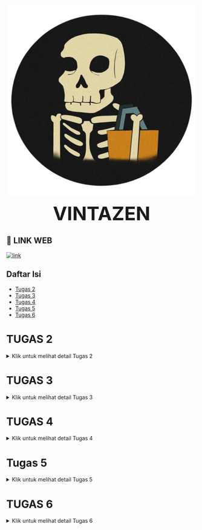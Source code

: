 ![alt text](133647932_228993715297370_3584102809877965900_n-removebg.png)

<div style="text-align: center; font-weight: bold; font-size:50px;">
    VINTAZEN
</div>



## 🔗 LINK WEB

[![link](https://img.shields.io/badge/Link_di_Samping-Klik_di_Sini-red?labelColor=blue)](http://yovan-raju-vintazen.pbp.cs.ui.ac.id/)

## Daftar Isi
- [Tugas 2](#tugas-2)
- [Tugas 3](#tugas-3)
- [Tugas 4](#tugas-4)
- [Tugas 5](#tugas-5)
- [Tugas 6](#tugas-6)

# TUGAS 2

<details>
<summary>Klik untuk melihat detail Tugas 2</summary>

## JAWABAN

### Jelaskan bagaimana cara kamu mengimplementasikan checklist di atas secara step-by-step (bukan hanya sekadar mengikuti tutorial).

1. <div style="text-align: justify">
    Pada pertama kali saya mendownload django dan menginstalnya, serta beberapa library dan package lainnya yang digunakan dalam contoh program saya ada di `"requirements.txt"`. Saya membuat proyek dengan format django seperti berikut `django-admin startproject <nama_project> .` dan nama project saya adalah vintazen setelah itu otomatis akan terbuat direktori vintazen
</div> 


2. <div style="text-align: justify">
    Kedua saya menuliskan perintah `python manage.py startapp main` yang dimana ini berguna untuk membuat direktori main yang berisikan struktur Django
</div> 


3. <div style="text-align: justify">
    Ketiga kita harus menambahkan 'main' pada file `setting.py` dalam direktori vintazen dan juga mengatur routing URL pada direktori main, di dalam file `urls.py` untuk melakukan routing agar dapat menjalankan aplikasi main
</div>


4. <div style="text-align: justify">
    Keempat karena kita disuruh memiliki atribut wajib yaitu name, price, description yang dimana harus kita buat dalam file `models.py` di dalam direktori main untuk variabel name berisi models.`name = CharField(max_length=255)` dimana max_length=255 ini opsional dalam arti angkanya tetapi harus ada max lengthnya, untuk variabel price berisikan `price = models.IntegerField()` dan variabel description berisikan `description = models.TextField()`
</div>


5. <div style="text-align: justify">
    Untuk menampilkan nama aplikasi serta nama dan kelas saya menambahkan fungsi render dari modul django.shortcuts fungsi render ini untuk menampilkan data yang kita berikan.
</div>


6. <div style="text-align: justify">
    Saya membuat fungsi di `views.py` dalam main untuk merender template HTML. Setelah itu membuat file HTML di direktori main untuk nampilin data. Saya juga menambahkan `urls.py` di main untuk menghubungkan ke URL vintazen. untuk mengecek itu saya menjalankan http://localhost:8000/
</div>


7. <div style="text-align: justify">
    Saya membuat proyek baru di PWS bernama vintazen, lalu simpan credentials yang diberikan. Setelah itu, menambahkan URL deployment PWS di ALLOWED_HOSTS di `settings.py` proyek Django. Setelah itu saya melakukan `git add`, `commit`, dan `push` ke GitHub, lalu menjalankan perintah dari informasi Project Command di PWS. Setelah itu, ubah nama branch utama menjadi main dengan perintah `git branch -M main`. Terakhir, cek status deployment di PWS, dan akses aplikasi melalui URL deployment yang diberikan.
</div>


## Buatlah bagan yang berisi request client ke web aplikasi berbasis Django beserta responnya dan jelaskan pada bagan tersebut kaitan antara `urls.py`, `views.py`, `models.py`, dan berkas `html`.

![alt text](<Blank diagram.png>)
<div style="text-align: justify">
    Jadi untuk yang pertama client akan membuka URL dengan browser yang mereka gunakan yang dimana itu akan mengirimkan request ke server Django. Kemudian akan terjadi routing yang dimana akan memeriksa URL dengan urls.py. Jika URL benar maka request akan diteruskan ke views.py yang dimana akan terjadi view logic yaitu pengecekan logika sesuai denghan request dan memanggil model dari database, setelah data sudah ada maka akan digabungkan menggunakan template HTML. Setelah selesai di render maka berkas HTML akan dibalikan ke client dalam browsernya sesuai dengan yang client request.
</div>


## Jelaskan fungsi git dalam pengembangan perangkat lunak!

<div style="text-align: justify">
    Git adalah sistem kontrol yang paling banyak digunakan dalam pengembangan perangkat lunak. Git berfungsi untuk membantu dalam pengembangan dalam mengelola versi dari setiap kode terutama saat banyak kontributor dalam proyek. Dengan git setiap progammer dapat melihat perubahan dari setiap kode dan dapat mengembalikan kode ke sebelumnya jika terjadi error atau bug. Git sendiri menyediakan branch yang dimana kita dapat memperbaiki bug / error secara terpisah dari dari kode utama.
</div>


## Menurut Anda, dari semua framework yang ada, mengapa framework Django dijadikan permulaan pembelajaran pengembangan perangkat lunak?

<div style="text-align: justify">
    Alasan mengapa Django dijadikan permulaan belajar karena Django menggunakan bahasa pemrograman Python yang dimana suda dipelajari di DPP-1 dan Pyhton juga dapat dibilang bahasa pemrograman dasar yang relatif mudah. Django sendiri dibuat untuk membantu progammer dalam membangun proyek dengan fitur out-of-the-box yang dimana dapat membantu pengembang membangun aplikasi yang kuat dan lebih sedikit kode dan waktu pengerjaan. Django juga memiliki komunitas yang besar dan aktif dimana kita dapat menemukan sumber daya pembelajaran, dokumentasi, dan dukungan dari pengguna-pengguna Django.
</div>


## Mengapa model pada Django disebut sebagai ORM?

<div style="text-align: justify">
    Dengan django memungkinkan progammer dapat mengakses database menggunakan objek Python, itu membuat Django dapat disebut dengan ORM. Dalam Django mode adalah representasi dari tabel dalam basis data dan setiap model tersebut tertulis sebagai kelas Python. ORM ini memungkinkan pengembang untuk melakukan operasi Create, Read, Update, Delete pada data di database dengan menggunakan bahasa pemrograman Python.Dengan ORM  membuat pengelolaan database menjadi lebih intuitif dan terintegrasi langsung dengan kode, tanpa perlu menulis SQL manual. Dengan alasan itulah mengapa Django dapat disebut sebagai ORM.
</div>

</details>

# TUGAS 3

<details>
<summary>Klik untuk melihat detail Tugas 3</summary>

## Jelaskan mengapa kita memerlukan data delivery dalam pengimplementasian sebuah platform?

Data delivery sangat penting karena dalam setiap platform baik web atau mobile, terdapat kebutuhan untuk mengirim, menerima, dan menampilkan data antara server dan pengguna. Pengiriman data ini memungkinkan aplikasi berfungsi sesuai harapan, termasuk fitur seperti login, registrasi, dan penyimpanan data secara real-time. Tanpa data delivery yang efisien, platform akan mengalami kesulitan dalam memberikan kenyamanan bagi pengguna.

## Menurutmu, mana yang lebih baik antara XML dan JSON? Mengapa JSON lebih populer dibandingkan XML?

JSON lebih baik dibandingkan XML karena formatnya yang lebih sederhana. JSON memiliki sintaks yang lebih mudah dipahami serta mendukung tipe data seperti string, number, boolean, dan array. JSON juga sangat kompatibel dengan JavaScript, yang merupakan bahasa pemrograman yang banyak digunakan dalam pengembangan aplikasi web. Hal ini membuat JSON lebih cepat dan lebih efisien dalam pertukaran data sehingga membuat JSON lebih populer dibangingkan XML

## Jelaskan fungsi dari method is_valid() pada form Django dan mengapa kita membutuhkan method tersebut?

Method is_valid() dalam form Django digunakan untuk memeriksa apakah data yang di-input oleh pengguna sesuai dengan aturan validasi yang sudah kita tetapkan. Method ini penting karena memastikan bahwa data yang dikirimkan ke database benar dan sesuai format, sehingga mencegah kesalahan input dan melindungi aplikasi dari kemungkinan terjadinya error.

## Mengapa kita membutuhkan csrf_token saat membuat form di Django? Apa yang dapat terjadi jika kita tidak menambahkan csrf_token pada form Django? Bagaimana hal tersebut dapat dimanfaatkan oleh penyerang?


csrf_token berfungsi untuk melindungi aplikasi dari serangan CSRF (Cross-Site Request Forgery), yang merupakan jenis serangan di mana penyerang bisa membuat pengguna yang sudah login melakukan tindakan tanpa sepengetahuannya. Jika form di Django tidak menggunakan csrf_token, penyerang dapat memanfaatkan celah ini untuk melakukan perubahan data tanpa otorisasi yang sah.

## Jelaskan bagaimana cara kamu mengimplementasikan checklist di atas secara step-by-step (bukan hanya sekadar mengikuti tutorial).

1. ###### Membuat Form Input untuk Menambahkan Objek Model

Langkah pertama, saya membuat berkas `forms.py` di dalam direktori `main`. Pada berkas tersebut, saya mendefinisikan form untuk model `Product` dengan menggunakan `ModelForm` dari Django, serta mengimpor model `Product`. Berikut adalah isi kode di dalam `forms.py`:

    from django.forms import ModelForm
    from main.models import ProductEntry

    class ProductEntryForm(ModelForm):
    class Meta:
        model = ProductEntry
        fields = ["name", "price", "description"]

Setelah itu, saya membuat fungsi `create_product_entry` di dalam `views.py` yang berfungsi untuk menangani permintaan (request) dari form input. Fungsi ini memvalidasi data yang dikirimkan oleh pengguna, dan jika valid, data tersebut akan disimpan ke dalam database. Berikut adalah kodenya:

    from django.shortcuts import render, redirect
    from main.forms import ProductForm

    def create_product_entry(request):
    form = ProductForm(request.POST or None)

    if form.is_valid() and request.method == "POST":
        form.save()
        return redirect('main:show_main')

    context = {'form': form}
    return render(request, "create_product_entry.html", context)

Kemudian, saya membuat template HTML bernama `create_product_entry.html` di dalam direktori `main/templates`. Template ini menampilkan form yang telah dibuat dan menyediakan tombol untuk mengirimkan data:

    {% extends 'base.html' %} 
    {% block content %}
    <h1>Add New Product Entry</h1>

    <form method="POST">
        {% csrf_token %}
        <table>
            {{ form.as_table }}
            <tr>
                <td></td>
                <td>
                    <input type="submit" value="Add Product Entry" />
                </td>
            </tr>
        </table>
    </form>

    {% endblock %}

Selanjutnya, saya menambahkan rute URL di dalam berkas `urls.py` untuk menghubungkan halaman input produk baru dengan fungsi yang telah dibuat sebelumnya:

    from main.views import create_product_entry
    urlpatterns = [...
        path('create-product-entry', create_product_entry, name='create_product_entry'),
        ...
    ]

Menambahkan Fungsi untuk Menampilkan Data dalam Format XML, JSON, dan Berdasarkan ID

Pada tahap berikutnya, saya menambahkan fungsi untuk menampilkan data dalam format XML dan JSON, serta untuk menampilkan data berdasarkan ID. Saya mengimpor modul yang diperlukan di dalam `views.py`:

    from django.http import HttpResponse
    from django.core import serializers

Untuk menampilkan data dalam format XML, saya membuat fungsi show_xml yang mengambil seluruh data produk dan mengembalikannya dalam format XML:

    def show_xml(request):
        data = Product.objects.all()
        return HttpResponse(serializers.serialize("xml", data), content_type="application/xml")

Selanjutnya, untuk menampilkan data dalam format JSON, saya menambahkan fungsi serupa:

    def show_json(request):
        data = Product.objects.all()
        return HttpResponse(serializers.serialize("json", data), content_type="application/json")

Untuk menampilkan data berdasarkan ID, saya membuat dua fungsi tambahan untuk masing-masing format, yaitu XML dan JSON. Fungsi-fungsi ini memfilter data berdasarkan ID tertentu:

    def show_xml_by_id(request, id):
        data = Product.objects.filter(pk=id)
        return HttpResponse(serializers.serialize("xml", data), content_type="application/xml")

    def show_json_by_id(request, id):
        data = Product.objects.filter(pk=id)
        return HttpResponse(serializers.serialize("json", data), content_type="application/json")

Terakhir, saya menambahkan rute untuk masing-masing fungsi ini di dalam berkas urls.py:

    from main.views import show_xml, show_json, show_xml_by_id, show_json_by_id

    urlpatterns = [
        path('xml/', show_xml, name='show_xml'),
        path('json/', show_json, name='show_json'),
        path('xml/<str:id>/', show_xml_by_id, name='show_xml_by_id'),
        path('json/<str:id>/', show_json_by_id, name='show_json_by_id'),
    ]

Dengan langkah-langkah di atas, saya berhasil membuat form input, menampilkan data dalam format XML dan JSON, serta menampilkan data berdasarkan ID. Proses ini memastikan pengguna dapat menambah dan melihat data melalui antarmuka yang interaktif.

### Postman ScreenShot:

![alt text](<Screenshot 2024-09-18 104710.png>) ![alt text](<Screenshot 2024-09-18 104902.png>) ![alt text](<Screenshot 2024-09-18 104828.png>) ![alt text](<Screenshot 2024-09-18 104753.png>)

</details>

# TUGAS 4

<details>
<summary>Klik untuk melihat detail Tugas 4</summary>

## Apa perbedaan antara `HttpResponseRedirect()` dan `redirect()`

untuk `HttpResponseRedirect()` ini adalah cara manual untuk kita melakukan redirect di Django. Fungsi itu membuat kita harus memberi URL yang lengkap atau hasil dari fungsi `reverse()`. Sedangkan `redirect()` itu adalah shortcut yang lebih fleksibel karena mebuat kita bisa menggunakan URL, nama URL pattern atau object model untuk argumennya dan Django bakal otomatis membuat URL-nya

## Jelaskan cara kerja penghubungan model `Product` dengan `User`!

Di Program ini yang saya pelajari kita menghubungkan `model Product` dengan `model User` menggunakan ForeignKey. Jadi membuat setiap produk terkait sama 1 user, setekah itu setiap data produk di database akan nyimpen siapa pengguna yang punya product itu. Untuk contoh dalam model:

    from django.contrib.auth.models import User

Dengan menggunakan ForeignKey, kita dapat melakukan filter produk berdasarkan pengguna yang login, contoh:

    Product.objects.filter(user=request.user)

## Apa perbedaan antara authentication dan authorization, apakah yang dilakukan saat pengguna login? Jelaskan bagaimana Django mengimplementasikan kedua konsep tersebut.


Authentication adalah proses memverifikasi identitas pengguna, misalnya dengan meminta username dan password. Saat pengguna melakukan login, proses ini digunakan untuk memastikan bahwa pengguna tersebut adalah orang yang sah menggunakan akun tersebut. Django mengimplementasikan authentication melalui fungsi `authenticate()` dan `login()`. Jika autentikasi berhasil, Django akan membuat sesi untuk pengguna tersebut:

    user = authenticate(username='example', password='secret')
    login(request, user)

Authorization adalah proses mengecek apa yang diizinkan dilakukan oleh pengguna tersebut setelah berhasil login. Misalnya, pengguna dengan hak akses tertentu bisa melihat halaman admin, sementara pengguna lain tidak bisa. Authorization di Django bisa dilakukan melalui permission system bawaan atau menggunakan decorators seperti `@login_required` yang memastikan hanya pengguna yang sudah login yang dapat mengakses halaman tertentu.

## Bagaimana Django mengingat pengguna yang telah login? Jelaskan kegunaan lain dari cookies dan apakah semua cookies aman digunakan?

Django mengingat pengguna yang telah login dengan session. Jadi saat pengguna login, Django akan membuat sebuah sesi di server dan mengirimkan session ID ke browser sebagai cookie. Setiap kali pengguna melakukan request, session ID ini dikirim kembali ke server sehingga Django dapat mengetahui siapa yang login. Cookies juga dapat digunakan untuk menyimpan informasi lain seperti preferensi pengguna, atau untuk melacak aktivitas pengguna di situs. Tidak semua cookies aman digunakan, terutama jika mereka menyimpan informasi sensitif seperti password. Oleh karena itu, Django hanya menyimpan session ID di cookies, sementara data sensitif disimpan di server. Cookies juga bisa dienkripsi dan ditandai sebagai HttpOnly dan Secure untuk meningkatkan keamanan.

## Jelaskan bagaimana cara kamu mengimplementasikan checklist di atas secara step-by-step (bukan hanya sekadar mengikuti tutorial).

###### Mengimplementasikan fungsi registrasi, login, dan logout untuk memungkinkan pengguna untuk mengakses aplikasi sebelumnya dengan lancar.
1. Registrasi

    - Tambahkan `UserCreationForm` ke dalam `views.py` untuk membuat form pendaftaran pengguna baru.

            from django.contrib.auth.forms import UserCreationForm
            from django.contrib import messages
    - Definisikan fungsi `register` di dalam `views.py` untuk menangani pendaftaran pengguna dan menyimpan data pengguna yang baru.
    
            def register(request):
            form = UserCreationForm()

            if request.method == "POST":
                form = UserCreationForm(request.POST)
                if form.is_valid():
                    form.save()
                    messages.success(request, 'Akun Anda berhasil dibuat!')
                    return redirect('login')
            context = {'form': form}
            return render(request, 'register.html', context)
    - Tambahkan path untuk fungsi `register` di dalam `urls.py`:

            from main.views import register

            urlpatterns = [
                ...
                path('register/', register, name='register'),
            ]
    - Buat template register.html untuk menampilkan form pendaftaran:

            {% extends 'base.html' %}

            {% block content %}
            <div>
            <h1>Register</h1>
            <form method="POST">
                {% csrf_token %}
                {{ form.as_p }}
                <button type="submit">Daftar</button>
            </form>
            </div>
            {% endblock %}

2. Login

    - Tambahkan `AuthenticationForm`, `authenticate`, dan `login` pada bagian atas `views.py`.

            from django.contrib.auth.forms import AuthenticationForm
            from django.contrib.auth import authenticate, login

    - Definisikan fungsi `login_user` untuk melakukan autentikasi pengguna.

            def login_user(request):
            if request.method == 'POST':
                form = AuthenticationForm(data=request.POST)
                if form.is_valid():
                    user = form.get_user()
                    login(request, user)
                    return redirect('main_page')
            else:
                form = AuthenticationForm()
            return render(request, 'login.html', {'form': form})

    - Tambahkan path untuk fungsi `login_user` di `urls.py:`

            from main.views import login_user

            urlpatterns = [
                ...
                path('login/', login_user, name='login'),
            ]
    
    - Buat template `login.html` untuk menampilkan form login:

            {% extends 'base.html' %}

            {% block content %}
            <div>
            <h1>Login</h1>
            <form method="POST">
                {% csrf_token %}
                {{ form.as_p }}
                <button type="submit">Login</button>
            </form>
            </div>
            {% endblock %}

3. Logout
    
    - Tambahkan `logout` ke dalam `views.py` dan buat fungsi `logout_user`.

            from django.contrib.auth import logout

            def logout_user(request):
                logout(request)
                return redirect('login')

    - Tambahkan path untuk `logout_user` di dalam `urls.py`:

            from main.views import logout_user

            urlpatterns = [
                ...
                path('logout/', logout_user, name='logout'),
            ]
    
    - Pada halaman `main.html`, tambahkan tombol logout:

            <a href="{% url 'logout' %}">
                <button>Logout</button>
            </a>

###### Membuat dua akun pengguna dengan masing-masing tiga dummy data menggunakan model yang telah dibuat pada aplikasi sebelumnya untuk setiap akun di lokal.

![alt text](<Screenshot 2024-09-25 040638.png>)
![alt text](<Screenshot 2024-09-25 040606.png>)

###### Menghubungkan model Product dengan User.

1. Membuat Model Product
    
    - Tambahkan relasi antara `Product` dan `User` dengan menggunakan `ForeignKey` di `models.py`:

            from django.contrib.auth.models import User

            class Product(models.Model):
                user = models.ForeignKey(User, on_delete=models.CASCADE)
                nama_produk = models.CharField(max_length=100)

2. Filter Produk Berdasarkan Pengguna

    - Ubah view di `views.py` agar hanya menampilkan produk milik pengguna yang sedang login.

            def show_products(request):
                products = Product.objects.filter(user=request.user)
                return render(request, 'main.html', {'products': products})

    - Pada halaman `main.html`, tambahkan kode untuk menampilkan produk pengguna yang sedang login:

            <h1>Produk Anda</h1>
            <ul>
            {% for product in products %}
                <li>{{ product.nama_produk }}</li>
            {% endfor %}
            </ul>

###### Menampilkan detail informasi pengguna yang sedang logged in seperti username dan menerapkan cookies seperti last login pada halaman utama aplikasi.

1. Menampilkan Data Pengguna

    - Tambahkan data username pengguna di `context` pada `views.py`.
            
            def show_main(request):
                context = {
                    'username': request.user.username,
                    'products': Product.objects.filter(user=request.user),
                }
                return render(request, 'main.html', context)

2. Menggunakan Cookies untuk Menyimpan Informasi Last Login
    - Di fungsi `login_user`, tambahkan cookie `last_login` setelah login berhasil.

            from django.http import HttpResponseRedirect
            import datetime

            def login_user(request):
                if request.method == 'POST':
                    form = AuthenticationForm(data=request.POST)
                    if form.is_valid():
                        user = form.get_user()
                        login(request, user)
                        response = HttpResponseRedirect(reverse("main_page"))
                        response.set_cookie('last_login', str(datetime.datetime.now()))
                        return response
                else:
                    form = AuthenticationForm()
                return render(request, 'login.html', {'form': form})
    
    - Pada halaman utama main.html, tampilkan data last_login yang disimpan di cookie:

            <h5>Terakhir login: {{ request.COOKIES.last_login }}</h5>

    - Di fungsi logout_user, hapus cookie last_login saat pengguna logout.

            def logout_user(request):
                logout(request)
                response = HttpResponseRedirect(reverse('login'))
                response.delete_cookie('last_login')
                return response

</details>

# Tugas 5

<details>
<summary>Klik untuk melihat detail Tugas 5</summary>

###### Jika terdapat beberapa CSS selector untuk suatu elemen HTML, jelaskan urutan prioritas pengambilan CSS selector tersebut!
Ketika elemen HTML memiliki beberapa CSS selector, aturan yang diterapkan bergantung pada spesifisitas dan urutan penulisan CSS. Berikut urutan prioritas dari yang terendah hingga tertinggi:

1. Selector Elemen dan Pseudo-elemen: Memiliki spesifisitas terendah, contoh: `div`, `p`, `::before`.
2. Kelas, Pseudo-class, dan Atribut: Lebih spesifik daripada selector elemen, contoh: `.class`, `:hover`, `[type="text"]`.
3. ID Selector: Memiliki nilai spesifisitas yang lebih tinggi, contoh: `#myId`.
4. Inline Styles: CSS yang ditulis langsung dalam elemen HTML memiliki prioritas tertinggi, contoh: `<div style="color: red;">`.
5. `!important`: CSS dengan `!important` akan menimpa semua aturan, kecuali jika ada selector lain yang juga menggunakan `!important`. Dalam kasus ini, aturan dengan spesifisitas tertinggi akan diterapkan.

###### Mengapa responsive design menjadi konsep yang penting dalam pengembangan aplikasi web? Berikan contoh aplikasi yang sudah dan belum menerapkan responsive design!
Responsive design adalah pendekatan untuk memastikan aplikasi web tampil optimal di berbagai perangkat dan ukuran layar. Ini penting karena:

1. Penggunaan Perangkat Mobile: Sebagian besar pengguna mengakses internet melalui perangkat mobile. Jika aplikasi tidak responsif, pengguna mungkin akan kesulitan mengaksesnya.
2. SEO: Google memprioritaskan situs yang responsif dalam hasil pencarian.
3. Pengalaman Pengguna: Desain responsif memastikan aplikasi tetap mudah digunakan, terlepas dari ukuran layar.

Contoh Aplikasi yang Menerapkan Responsive Design:

- Spotify Web: Aplikasi ini memastikan pengalaman yang konsisten di berbagai perangkat, baik desktop maupun mobile.
- Airbnb: Layout aplikasi yang menyesuaikan dengan ukuran layar, menyederhanakan navigasi dan konten.

Contoh Aplikasi yang Tidak Menerapkan Responsive Design:

- Old Reddit: Sebagian halaman lama Reddit masih belum responsif, membuat tampilan di perangkat mobile tidak optimal.

###### Jelaskan perbedaan antara margin, border, dan padding, serta cara untuk mengimplementasikan ketiga hal tersebut!

- Margin: Ruang di luar elemen, antara elemen tersebut dan elemen lain.

    Implementasi:

        .element {
        margin: 20px;
        }

- Border: Garis yang mengelilingi elemen.

    Implementasi:

        .element {
        border: 2px solid #000;
        }

- Padding: Ruang di dalam elemen, antara konten dan border elemen tersebut.

    Implementasi:

        .element {
        padding: 15px;
        }

###### Jelaskan konsep flex box dan grid layout beserta kegunaannya!

1. Flexbox: Layout satu dimensi yang mengatur elemen dalam baris atau kolom, ideal untuk menyusun item dalam satu arah.

    - Kegunaan: Membuat layout seperti navbar, footer, dan card layout yang fleksibel.

    - Contoh:

            .container {
            display: flex;
            justify-content: space-between;
            }
2. Grid Layout: Layout dua dimensi yang mengatur elemen dalam baris dan kolom secara bersamaan.

    - Kegunaan: Membuat layout yang lebih kompleks seperti galeri gambar, dashboard, atau layout halaman utama.

    - Contoh:

            .container {
            display: grid;
            grid-template-columns: repeat(3, 1fr);
            grid-gap: 10px;
            }

###### Jelaskan bagaimana cara kamu mengimplementasikan checklist di atas secara step-by-step!

1. Untuk halaman login saya membuat seperti pada gambar dibawah ini
![alt text](127.0.0.1_8000_login_.png)
![alt text](<127.0.0.1_8000_login_(iPhone XR).png>)
jadi saya membuat logo dan mengatur posisi dari form login untuk berada pada bagian tengah dan mengatur warna dari background dan font. Merubah warna dari button menjadi kuning dan mengatur posisi dari textfield nya agar berada di tengah juga. Menamahkan tautan registrasi dengan warna kuning.

Untuk halaman register saya membuat seperti pada gambar dibawah ini
![alt text](127.0.0.1_8000_register_.png)
![alt text](<127.0.0.1_8000_register_(iPhone XR).png>)
jadi saya membuat logo dan mengatur posisi dari form register untuk berada pada bagian tengah dan mengatur warna dari background dan font. Merubah warna dari button menjadi kuning dan mengatur posisi dari textfield nya agar berada di tengah juga. Menamahkan tautan login dengan warna kuning.

2. saya membuat halaman utama menjadi lebih menarik dan mengikuti tema website saya.
    - Jika tidak terdapat produk maka akan menampilkan:
    ![alt text](127.0.0.1_8000_.png)
    ![alt text](<127.0.0.1_8000_(iPhone XR).png>)
    web ini sudah responsive untuk perangkat mobile dan desktop dan pada saat tidak ada produk maka akan menampilkan tulisan "belum ada data product pada Vintazen" dan memberikan animasi pada gambar
    - Jika terdapat produk maka akan menampilkan:
    ![alt text](<127.0.0.1_8000_(iPhone XR) (1).png>)
    ![alt text](<127.0.0.1_8000_ (1).png>)
    dan web ini sudah responsive untuk perangkat mobile dan desktop dan pada saat terdapat produk maka akan menampilkan produk yang sudah di tambahkan dan dapat di delete dalam bentuk card

3. Saya juga membuat 2 logo pada bagian atas kanan dari card product untuk mengapus dan mengedit produk yang sudah di tambahkan
![alt text](<127.0.0.1_8000_(iPhone XR) (1).png>)
    ![alt text](<127.0.0.1_8000_ (1).png>)

4. Pada bagian navbar saya sudah membuatnya menjadi responsive dan menyesuaikan dengan perangkat yang digunakan dan menambahkan beberapa fitur seperti logout dan beberapa fitur lainnya yang belum saya implementasikan
![alt text](<127.0.0.1_8000_ (2).png>)
![alt text](<127.0.0.1_8000_(iPhone XR) (2).png>)

</details>

# TUGAS 6

<details>
<summary>Klik untuk melihat detail Tugas 6</summary>

## JAWABAN

### Jelaskan manfaat dari penggunaan JavaScript dalam pengembangan aplikasi web!

JavaScript memiliki beberapa manfaat penting dalam pengembangan aplikasi web:

1. Interaktivitas Dinamis: JavaScript memungkinkan manipulasi halaman web secara dinamis, meningkatkan interaksi antara pengguna dan halaman web. Ini membuat aplikasi web lebih responsif dan user-friendly.

2. Client-side Processing: Sebagai bahasa client-side, JavaScript mengurangi beban server dengan memproses beberapa tugas di sisi klien (browser pengguna).

3. Validasi Form: JavaScript dapat melakukan validasi data form sebelum dikirim ke server, meningkatkan user experience dan mengurangi beban server.

4. Manipulasi DOM: Dengan JavaScript, pengembang dapat memanipulasi struktur, gaya, dan konten halaman web secara dinamis melalui DOM (Document Object Model).

5. Asynchronous Programming: JavaScript mendukung pemrograman asinkron, memungkinkan aplikasi web untuk melakukan operasi tanpa menghentikan eksekusi kode lainnya.

6. Cross-platform Compatibility: JavaScript berjalan di hampir semua browser modern, memastikan kompatibilitas lintas platform untuk aplikasi web.

7. Rich User Interfaces: JavaScript memungkinkan pembuatan antarmuka pengguna yang kaya dan interaktif, meningkatkan pengalaman pengguna secara keseluruhan.

8. Event Handling: JavaScript dapat merespon berbagai event pengguna seperti klik mouse, input keyboard, dll., membuat aplikasi web lebih responsif.

9. AJAX : JavaScript memungkinkan penggunaan AJAX untuk memperbarui bagian tertentu dari halaman web tanpa harus me-reload seluruh halaman.

10. Ekstensibilitas: Dengan banyaknya library dan framework JavaScript yang tersedia, pengembang dapat memperluas fungsionalitas aplikasi web dengan mudah.

### Jelaskan fungsi dari penggunaan await ketika kita menggunakan fetch()! Apa yang akan terjadi jika kita tidak menggunakan await?

Penggunaan await dalam konteks fetch() memiliki beberapa fungsi penting:

1. Sinkronisasi Asinkron: await memungkinkan kode asinkron berjalan secara sekuensial, membuat kode lebih mudah dibaca dan dipahami.

2. Menunggu Resolusi Promise: await menunda eksekusi kode selanjutnya sampai Promise yang dikembalikan oleh `fetch()` selesai atau gagal.

3. Penanganan Error: Memungkinkan penggunaan blok try-catch untuk menangani error dalam operasi asinkron dengan cara yang lebih alami.

Jika kita tidak menggunakan await saat memanggil fetch():

1. Eksekusi Non-Blocking: Kode akan terus berjalan tanpa menunggu respons dari `fetch()`, yang bisa menyebabkan masalah jika kode selanjutnya bergantung pada hasil `fetch()`.

2. Penanganan Promise: Kita harus menggunakan metode `.then()` dan `.catch()` untuk menangani hasil atau error dari Promise, yang bisa membuat kode lebih sulit dibaca jika ada banyak operasi asinkron berurutan.

3. Kompleksitas Kode: Kode bisa menjadi lebih kompleks dan sulit dipelihara, terutama ketika ada banyak operasi asinkron yang perlu dikoordinasikan.

### Mengapa kita perlu menggunakan decorator csrf_exempt pada view yang akan digunakan untuk AJAX POST?

Kita perlu menggunakan decorator csrf_exempt pada view yang akan digunakan untuk AJAX POST karena:

1. CSRF Protection: Django secara default menggunakan CSRF protection untuk semua view yang menerima POST request. Ini berarti setiap form POST harus menyertakan CSRF token.

2. AJAX Requests: Ketika melakukan AJAX POST request, terutama dari domain yang berbeda atau dari aplikasi single-page, seringkali sulit atau tidak praktis untuk menyertakan CSRF token dalam setiap request.

3. Bypass CSRF Check: Decorator csrf_exempt memungkinkan view tertentu untuk membypass pengecekan CSRF token. Ini berguna untuk endpoint API atau view yang memang dirancang untuk menerima POST request tanpa CSRF token.

4. Fleksibilitas: Dalam beberapa kasus, seperti ketika mengembangkan API atau ketika keamanan ditangani dengan cara lain, CSRF protection mungkin tidak diperlukan atau bahkan bisa mengganggu fungsionalitas yang diinginkan.

5. Kompatibilitas: Beberapa framework JavaScript atau library AJAX mungkin tidak secara otomatis menangani CSRF token, sehingga menggunakan csrf_exempt bisa menjadi solusi cepat untuk memastikan kompatibilitas.

### Pada tutorial PBP minggu ini, pembersihan data input pengguna dilakukan di belakang (backend) juga. Mengapa hal tersebut tidak dilakukan di frontend saja?

1. Keamanan: Data input pengguna harus divalidasi dan diperbaiki di backend untuk memastikan bahwa data yang diterima aman dan sesuai dengan format yang diharapkan.

2. Validasi: Validasi data input pengguna harus dilakukan di backend untuk memastikan bahwa data yang diterima valid dan sesuai dengan format yang diharapkan.

### Jelaskan bagaimana cara kamu mengimplementasikan checklist di atas secara step-by-step (bukan hanya sekadar mengikuti tutorial)! 

1. Mengubah kode cards data mood untuk mendukung AJAX GET:

Ini sudah diimplementasikan di fungsi `getProductEntries()` di `main.html`:

        async function getProductEntries() {
            return fetch("{% url 'main:show_json' %}").then((res) => res.json())
        }

Fungsi ini mengambil data produk dalam format JSON menggunakan AJAX GET.

2. Pengambilan data mood menggunakan AJAX GET untuk pengguna yang logged-in:

Di views.py, fungsi `show_json()` sudah memastikan bahwa hanya data milik user yang sedang login yang diambil:

        def show_json(request):
            data = Product.objects.filter(user=request.user)
            return HttpResponse(serializers.serialize('json', data), content_type='application/json')

3. Tombol untuk membuka modal dengan form untuk menambahkan mood:

Ini sudah diimplementasikan dengan tombol "Add New Product Entry" di `main.html`:

        <button data-modal-target="crudModal" data-modal-toggle="crudModal" class="bg-gradient-to-r from-yellow-400 to-yellow-500 hover:from-yellow-500 hover:to-yellow-600 text-black font-bold py-2 px-6 rounded-lg transition duration-300 ease-in-out transform hover:-translate-y-1 hover:scale-105 shadow-lg" onclick="showModal();">
            Add New Product Entry
        </button>

Modal ini sudah memenuhi persyaratan yang diminta, termasuk membersihkan form setelah penambahan berhasil dan menampilkan pesan error jika gagal.

4. Fungsi view baru untuk menambahkan mood baru:
Ini sudah diimplementasikan di fungsi `add_product_entry_ajax()` di `views.py`:

        def add_product_entry_ajax(request):
            if request.method == 'POST':
                nama_produk = request.POST.get('nama_produk')
                harga_produk = request.POST.get('harga_produk')
                deskripsi_produk = request.POST.get('deskripsi_produk')
                user = request.user
                Product.objects.create(nama_produk=nama_produk, harga_produk=harga_produk, deskripsi_produk=deskripsi_produk, user=user)
                return HttpResponse(b"CREATED", status=201)
                
5. Path /create-ajax/:

kita telah menambahkan path ini di `urls.py`:

        path('create-ajax/', add_product_entry_ajax, name='add_product_entry_ajax'),

6. Menghubungkan form di modal ke path /create-ajax/:
Ini sudah diimplementasikan di fungsi `addProductEntry()` di `main.html`:

        function addProductEntry() {
            const form = document.getElementById('productEntryForm');
            const formData = new FormData(form);

            fetch("{% url 'main:add_product_entry_ajax' %}", {
            method: "POST",
            body: formData,
            })
            // ...
        }

7. Refresh halaman utama secara asinkronus:
Ini sudah diimplementasikan di fungsi `refreshProductEntries()` di `main.html`:

        async function refreshProductEntries() {
            const productEntries = await getProductEntries()
            let htmlString = ``
            productEntries.forEach((item) => {
            // ...
            })
            document.getElementById("product_entry_cards").innerHTML = htmlString
        }

Fungsi ini dipanggil setelah penambahan produk berhasil, memperbarui daftar produk tanpa me-reload web.













